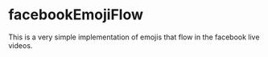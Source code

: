 # facebookEmojiFlow
This is a very simple implementation of emojis that flow in the facebook live videos.
